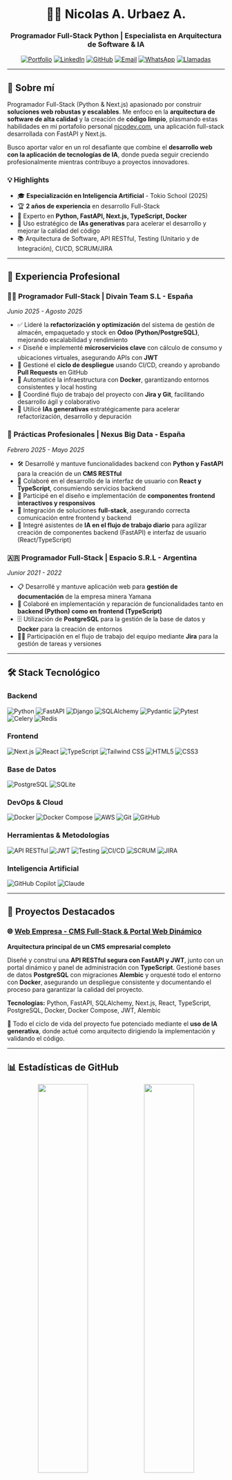 <div align="center">

# 👨‍💻 Nicolas A. Urbaez A.

### Programador Full-Stack Python | Especialista en Arquitectura de Software & IA

[![Portfolio](https://img.shields.io/badge/Portfolio-00C7B7?style=for-the-badge&logo=google-chrome&logoColor=white)](https://nicodev.com)
[![LinkedIn](https://img.shields.io/badge/LinkedIn-0077B5?style=for-the-badge&logo=linkedin&logoColor=white)](https://linkedin.com/in/nikoi18)
[![GitHub](https://img.shields.io/badge/GitHub-181717?style=for-the-badge&logo=github&logoColor=white)](https://github.com/Nikoi18)
[![Email](https://img.shields.io/badge/Email-D14836?style=for-the-badge&logo=gmail&logoColor=white)](mailto:aran.nick15@gmail.com)
[![WhatsApp](https://img.shields.io/badge/WhatsApp-25D366?style=for-the-badge&logo=whatsapp&logoColor=white)](https://wa.me/34608898454)
[![Llamadas](https://img.shields.io/badge/Llamadas-00897B?style=for-the-badge&logo=phone&logoColor=white)](tel:+34608898454)

</div>

---

## 🚀 Sobre mí

Programador Full-Stack (Python & Next.js) apasionado por construir **soluciones web robustas y escalables**. Me enfoco en la **arquitectura de software de alta calidad** y la creación de **código limpio**, plasmando estas habilidades en mi portafolio personal [nicodev.com](https://nicodev.com), una aplicación full-stack desarrollada con FastAPI y Next.js.

Busco aportar valor en un rol desafiante que combine el **desarrollo web con la aplicación de tecnologías de IA**, donde pueda seguir creciendo profesionalmente mientras contribuyo a proyectos innovadores.

### 💡 Highlights

- 🎓 **Especialización en Inteligencia Artificial** - Tokio School (2025)
- 🏆 **2 años de experiencia** en desarrollo Full-Stack
- 🔧 Experto en **Python, FastAPI, Next.js, TypeScript, Docker**
- 🤖 Uso estratégico de **IAs generativas** para acelerar el desarrollo y mejorar la calidad del código
- 📚 Arquitectura de Software, API RESTful, Testing (Unitario y de Integración), CI/CD, SCRUM/JIRA

---

## 💼 Experiencia Profesional

### 👨‍💼 **Programador Full-Stack** | Divain Team S.L - España
*Junio 2025 - Agosto 2025*

- ✅ Lideré la **refactorización y optimización** del sistema de gestión de almacén, empaquetado y stock en **Odoo (Python/PostgreSQL)**, mejorando escalabilidad y rendimiento
- ⚡ Diseñé e implementé **microservicios clave** con cálculo de consumo y ubicaciones virtuales, asegurando APIs con **JWT**
- 👥 Gestioné el **ciclo de despliegue** usando CI/CD, creando y aprobando **Pull Requests** en GitHub
- 🐳 Automaticé la infraestructura con **Docker**, garantizando entornos consistentes y local hosting
- 🎯 Coordiné flujo de trabajo del proyecto con **Jira y Git**, facilitando desarrollo ágil y colaborativo
- 🧪 Utilicé **IAs generativas** estratégicamente para acelerar refactorización, desarrollo y depuración

### 🔷 **Prácticas Profesionales** | Nexus Big Data - España
*Febrero 2025 - Mayo 2025*

- 🛠️ Desarrollé y mantuve funcionalidades backend con **Python y FastAPI** para la creación de un **CMS RESTful**
- 🎨 Colaboré en el desarrollo de la interfaz de usuario con **React y TypeScript**, consumiendo servicios backend
- 🧩 Participé en el diseño e implementación de **componentes frontend interactivos y responsivos**
- 🔗 Integración de soluciones **full-stack**, asegurando correcta comunicación entre frontend y backend
- 🤖 Integré asistentes de **IA en el flujo de trabajo diario** para agilizar creación de componentes backend (FastAPI) e interfaz de usuario (React/TypeScript)

### 🇦🇷 **Programador Full-Stack** | Espacio S.R.L - Argentina
*Junior 2021 - 2022*

- 📋 Desarrollé y mantuve aplicación web para **gestión de documentación** de la empresa minera Yamana
- 🔄 Colaboré en implementación y reparación de funcionalidades tanto en **backend (Python) como en frontend (TypeScript)**
- 🗄️ Utilización de **PostgreSQL** para la gestión de la base de datos y **Docker** para la creación de entornos
- 👨‍💼 Participación en el flujo de trabajo del equipo mediante **Jira** para la gestión de tareas y versiones

---

## 🛠️ Stack Tecnológico

### Backend
![Python](https://img.shields.io/badge/Python-3776AB?style=for-the-badge&logo=python&logoColor=white)
![FastAPI](https://img.shields.io/badge/FastAPI-009688?style=for-the-badge&logo=fastapi&logoColor=white)
![Django](https://img.shields.io/badge/Django-092E20?style=for-the-badge&logo=django&logoColor=white)
![SQLAlchemy](https://img.shields.io/badge/SQLAlchemy-D71F00?style=for-the-badge&logo=python&logoColor=white)
![Pydantic](https://img.shields.io/badge/Pydantic-E92063?style=for-the-badge&logo=python&logoColor=white)
![Pytest](https://img.shields.io/badge/Pytest-0A9EDC?style=for-the-badge&logo=pytest&logoColor=white)
![Celery](https://img.shields.io/badge/Celery-37814A?style=for-the-badge&logo=celery&logoColor=white)
![Redis](https://img.shields.io/badge/Redis-DC382D?style=for-the-badge&logo=redis&logoColor=white)

### Frontend
![Next.js](https://img.shields.io/badge/Next.js-000000?style=for-the-badge&logo=next.js&logoColor=white)
![React](https://img.shields.io/badge/React-61DAFB?style=for-the-badge&logo=react&logoColor=black)
![TypeScript](https://img.shields.io/badge/TypeScript-3178C6?style=for-the-badge&logo=typescript&logoColor=white)
![Tailwind CSS](https://img.shields.io/badge/Tailwind_CSS-38B2AC?style=for-the-badge&logo=tailwind-css&logoColor=white)
![HTML5](https://img.shields.io/badge/HTML5-E34F26?style=for-the-badge&logo=html5&logoColor=white)
![CSS3](https://img.shields.io/badge/CSS3-1572B6?style=for-the-badge&logo=css3&logoColor=white)

### Base de Datos
![PostgreSQL](https://img.shields.io/badge/PostgreSQL-316192?style=for-the-badge&logo=postgresql&logoColor=white)
![SQLite](https://img.shields.io/badge/SQLite-07405E?style=for-the-badge&logo=sqlite&logoColor=white)

### DevOps & Cloud
![Docker](https://img.shields.io/badge/Docker-2496ED?style=for-the-badge&logo=docker&logoColor=white)
![Docker Compose](https://img.shields.io/badge/Docker_Compose-2496ED?style=for-the-badge&logo=docker&logoColor=white)
![AWS](https://img.shields.io/badge/AWS-232F3E?style=for-the-badge&logo=amazon-aws&logoColor=white)
![Git](https://img.shields.io/badge/Git-F05032?style=for-the-badge&logo=git&logoColor=white)
![GitHub](https://img.shields.io/badge/GitHub-181717?style=for-the-badge&logo=github&logoColor=white)

### Herramientas & Metodologías
![API RESTful](https://img.shields.io/badge/API_RESTful-009688?style=for-the-badge&logo=fastapi&logoColor=white)
![JWT](https://img.shields.io/badge/JWT-000000?style=for-the-badge&logo=json-web-tokens&logoColor=white)
![Testing](https://img.shields.io/badge/Testing-25A162?style=for-the-badge&logo=pytest&logoColor=white)
![CI/CD](https://img.shields.io/badge/CI/CD-2088FF?style=for-the-badge&logo=github-actions&logoColor=white)
![SCRUM](https://img.shields.io/badge/SCRUM-6DB33F?style=for-the-badge&logo=scrumalliance&logoColor=white)
![JIRA](https://img.shields.io/badge/JIRA-0052CC?style=for-the-badge&logo=jira&logoColor=white)

### Inteligencia Artificial
![GitHub Copilot](https://img.shields.io/badge/GitHub_Copilot-000000?style=for-the-badge&logo=github&logoColor=white)
![Claude](https://img.shields.io/badge/Claude_4-8B5CF6?style=for-the-badge&logo=anthropic&logoColor=white)

---

## 🎯 Proyectos Destacados

### 🌐 [Web Empresa - CMS Full-Stack & Portal Web Dinámico](https://github.com/Nikoi18/WebEmpresaFase1)

**Arquitectura principal de un CMS empresarial completo**

Diseñé y construí una **API RESTful segura con FastAPI y JWT**, junto con un portal dinámico y panel de administración con **TypeScript**. Gestioné bases de datos **PostgreSQL** con migraciones **Alembic** y orquesté todo el entorno con **Docker**, asegurando un despliegue consistente y documentando el proceso para garantizar la calidad del proyecto.

**Tecnologías:** Python, FastAPI, SQLAlchemy, Next.js, React, TypeScript, PostgreSQL, Docker, Docker Compose, JWT, Alembic

🔗 Todo el ciclo de vida del proyecto fue potenciado mediante el **uso de IA generativa**, donde actué como arquitecto dirigiendo la implementación y validando el código.

---

## 📊 Estadísticas de GitHub

<div align="center">

<img src="https://github-readme-stats.vercel.app/api?username=Nikoi18&show_icons=true&count_private=true&hide_border=true&theme=tokyonight&bg_color=0d1117&title_color=58a6ff&text_color=c9d1d9&icon_color=58a6ff" width="48%" />
<img src="https://github-readme-stats.vercel.app/api/top-langs/?username=Nikoi18&hide_border=true&layout=compact&theme=tokyonight&bg_color=0d1117&title_color=58a6ff&text_color=c9d1d9" width="48%" />

</div>

<div align="center">

![GitHub Streak](https://github-readme-streak-stats.herokuapp.com/?user=Nikoi18&theme=tokyonight&hide_border=true&background=0d1117&ring=58a6ff&fire=58a6ff&currStreakLabel=58a6ff)

</div>

---

## 🎓 Formación

- 🎯 **Especialización en Inteligencia Artificial** - Tokio School, España (2025)
- 💻 **Programador Python** - Tokio School, España (2024-2025)
- 🎓 **TSU en Informática** - Universidad Ludovico Silva-Monagas, Venezuela (2013-2016)

### 📚 Cursos Complementarios

- **Python** - Django (Udemy)
- **Docker** - DevTalles
- **PostgreSQL** - DevTalles
- **TypeScript** - DevTalles
- **Next.js** - DevTalles

---

## 📫 Contacto

<div align="center">

¿Tienes un proyecto interesante o una oportunidad laboral? **¡Me encantaría escucharte!**

[![Portfolio](https://img.shields.io/badge/🌐_Visita_mi_Portfolio-00C7B7?style=for-the-badge)](https://nicodev.com)

[![Email](https://img.shields.io/badge/📧_Email-D14836?style=for-the-badge)](mailto:aran.nick15@gmail.com)
[![LinkedIn](https://img.shields.io/badge/💼_LinkedIn-0077B5?style=for-the-badge)](https://linkedin.com/in/nikoi18)
[![WhatsApp](https://img.shields.io/badge/💬_WhatsApp-25D366?style=for-the-badge)](https://wa.me/34608898454)
[![Llamadas](https://img.shields.io/badge/📞_Llamar-00897B?style=for-the-badge)](tel:+34608898454)

</div>

---

<div align="center">

### 💭 *"La mejor manera de predecir el futuro es inventarlo"*

**⭐ Si te gusta mi trabajo, no dudes en darle una estrella a mis repositorios ⭐**

</div>
